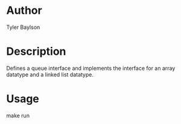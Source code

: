 # Author
Tyler Baylson

# Description
Defines a queue interface and implements the interface for an array datatype and a linked list datatype.

# Usage
make run

